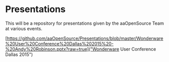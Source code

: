 Presentations
=================

This will be a repository for presentations given by the aaOpenSource Team at various events.

[https://github.com/aaOpenSource/Presentations/blob/master/Wonderware%20User%20Conference%20Dallas%202015%20-%20Andy%20Robinson.pptx?raw=true]("Wonderware User Conference Dallas 2015")
